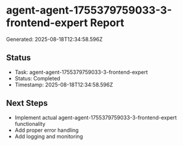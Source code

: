 # agent-agent-1755379759033-3-frontend-expert Report

Generated: 2025-08-18T12:34:58.596Z

## Status
- Task: agent-agent-1755379759033-3-frontend-expert
- Status: Completed
- Timestamp: 2025-08-18T12:34:58.596Z

## Next Steps
- Implement actual agent-agent-1755379759033-3-frontend-expert functionality
- Add proper error handling
- Add logging and monitoring
